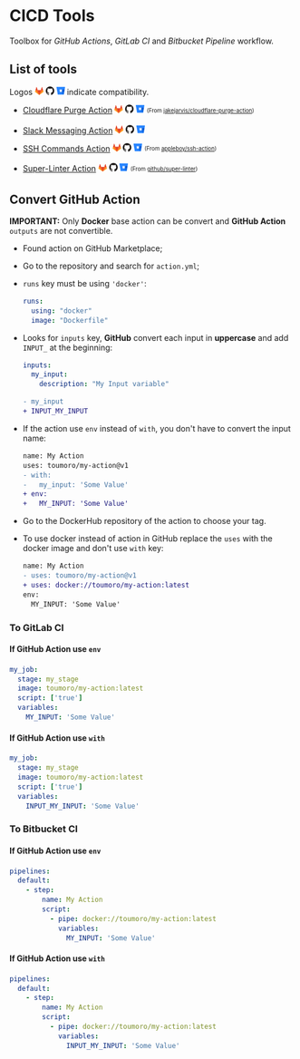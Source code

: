 # CICD Tools

Toolbox for _GitHub Actions_, _GitLab CI_ and _Bitbucket Pipeline_ workflow.

## List of tools

Logos <img src="./gl_logo.svg" width="15"> <img src="./gh_logo.svg" width="15"> <img src="./bb_logo.svg" width="15"> indicate compatibility.

- [Cloudflare Purge Action](cloudflare-purge-action/README.md) <img src="./gl_logo.svg" width="15"> <img src="./gh_logo.svg" width="15"> <img src="./bb_logo.svg" width="15"> <sub><sup>(From [jakejarvis/cloudflare-purge-action](https://github.com/jakejarvis/cloudflare-purge-action))</sub></sup>

- [Slack Messaging Action](slack-messaging-action/README.md) <img src="./gl_logo.svg" width="15"> <img src="./gh_logo.svg" width="15"> <img src="./bb_logo.svg" width="15">

- [SSH Commands Action](ssh-commands-action/README.md) <img src="./gl_logo.svg" width="15"> <img src="./gh_logo.svg" width="15"> <img src="./bb_logo.svg" width="15"> <sub><sup>(From [appleboy/ssh-action](https://github.com/appleboy/ssh-action))</sub></sup>

- [Super-Linter Action](super-linter-action/README.md) <img src="./gl_logo.svg" width="15"> <img src="./gh_logo.svg" width="15"> <img src="./bb_logo.svg" width="15"> <sub><sup>(From [github/super-linter](https://github.com/github/super-linter))</sub></sup>

## Convert GitHub Action

**IMPORTANT:** Only **Docker** base action can be convert and **GitHub Action** `outputs` are not convertible.

- Found action on GitHub Marketplace;
- Go to the repository and search for `action.yml`;
- `runs` key must be using `'docker'`:

  ```yaml
  runs:
    using: "docker"
    image: "Dockerfile"
  ```

- Looks for `inputs` key, **GitHub** convert each input in **uppercase** and add `INPUT_` at the beginning:

  ```yaml
  inputs:
    my_input:
      description: "My Input variable"
  ```

  ```diff
  - my_input
  + INPUT_MY_INPUT
  ```

- If the action use `env` instead of `with`, you don't have to convert the input name:

  ```diff
  name: My Action
  uses: toumoro/my-action@v1
  - with:
  -   my_input: 'Some Value'
  + env:
  +   MY_INPUT: 'Some Value'
  ```

- Go to the DockerHub repository of the action to choose your tag.
- To use docker instead of action in GitHub replace the `uses` with the docker image and don't use `with` key:

  ```diff
  name: My Action
  - uses: toumoro/my-action@v1
  + uses: docker://toumoro/my-action:latest
  env:
    MY_INPUT: 'Some Value'
  ```

### To GitLab CI

#### If GitHub Action use `env`

```yaml
my_job:
  stage: my_stage
  image: toumoro/my-action:latest
  script: ['true']
  variables:
    MY_INPUT: 'Some Value'
```

#### If GitHub Action use `with`

```yaml
my_job:
  stage: my_stage
  image: toumoro/my-action:latest
  script: ['true']
  variables:
    INPUT_MY_INPUT: 'Some Value'
```

### To Bitbucket CI

#### If GitHub Action use `env`

```yaml
pipelines:
  default:
    - step:
        name: My Action
        script:
          - pipe: docker://toumoro/my-action:latest
            variables:
              MY_INPUT: 'Some Value'
```

#### If GitHub Action use `with`

```yaml
pipelines:
  default:
    - step:
        name: My Action
        script:
          - pipe: docker://toumoro/my-action:latest
            variables:
              INPUT_MY_INPUT: 'Some Value'
```
